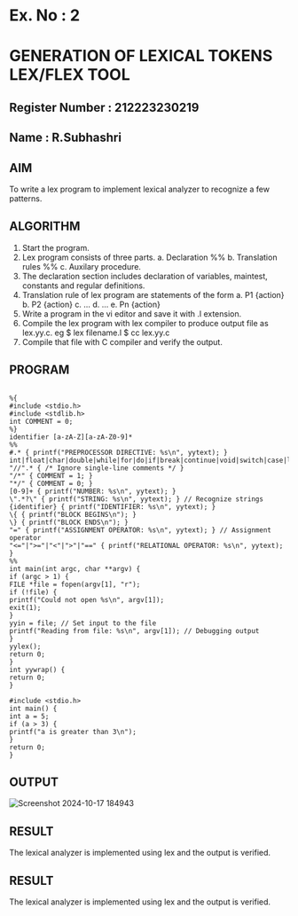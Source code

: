 # Ex. No : 2	
# GENERATION OF LEXICAL TOKENS LEX/FLEX TOOL
## Register Number : 212223230219
## Name : R.Subhashri

## AIM   
To write a lex program to implement lexical analyzer to recognize a few patterns.

## ALGORITHM
1.	Start the program.
2.	Lex program consists of three parts.
    a.	Declaration %%
    b.	Translation rules %%
    c.	Auxilary procedure.
3.	The declaration section includes declaration of variables, maintest, constants and regular definitions.
4.	Translation rule of lex program are statements of the form
    a.	P1 {action}
    b.	P2 {action}
    c.	…
    d.	…
    e.	Pn {action}
5.	Write a program in the vi editor and save it with .l extension.
6.	Compile the lex program with lex compiler to produce output file as lex.yy.c. eg $ lex filename.l $ cc lex.yy.c
7.	Compile that file with C compiler and verify the output.

## PROGRAM
```

%{
#include <stdio.h>
#include <stdlib.h>
int COMMENT = 0;
%}
identifier [a-zA-Z][a-zA-Z0-9]*
%%
#.* { printf("PREPROCESSOR DIRECTIVE: %s\n", yytext); }
int|float|char|double|while|for|do|if|break|continue|void|switch|case|long|struct|const|t
"//".* { /* Ignore single-line comments */ }
"/*" { COMMENT = 1; }
"*/" { COMMENT = 0; }
[0-9]+ { printf("NUMBER: %s\n", yytext); }
\".*?\" { printf("STRING: %s\n", yytext); } // Recognize strings
{identifier} { printf("IDENTIFIER: %s\n", yytext); }
\{ { printf("BLOCK BEGINS\n"); }
\} { printf("BLOCK ENDS\n"); }
"=" { printf("ASSIGNMENT OPERATOR: %s\n", yytext); } // Assignment operator
"<="|">="|"<"|">"|"==" { printf("RELATIONAL OPERATOR: %s\n", yytext); }
%%
int main(int argc, char **argv) {
if (argc > 1) {
FILE *file = fopen(argv[1], "r");
if (!file) {
printf("Could not open %s\n", argv[1]);
exit(1);
}
yyin = file; // Set input to the file
printf("Reading from file: %s\n", argv[1]); // Debugging output
}
yylex();
return 0;
}
int yywrap() {
return 0;
}

#include <stdio.h>
int main() {
int a = 5;
if (a > 3) {
printf("a is greater than 3\n");
}
return 0;
}

```
## OUTPUT 


![Screenshot 2024-10-17 184943](https://github.com/user-attachments/assets/cce92a04-5f34-4e81-9712-3f92253c8eac)




## RESULT 

The lexical analyzer is implemented using lex and the output is verified.

## RESULT
The lexical analyzer is implemented using lex and the output is verified.
